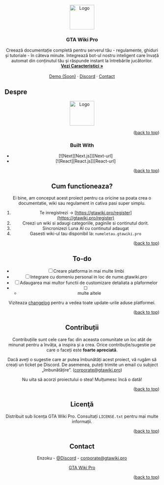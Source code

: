 <!-- PROJECT LOGO -->
<br />
<div align="center">
  <a href="https://gtawiki.pro">
    <img src="https://gtawiki.pro/logo-clean.png" alt="Logo" width="80" height="80">
  </a>

<h3 align="center">GTA Wiki Pro</h3>

  <p align="center">
    Creează documentație completă pentru serverul tău - regulamente, ghiduri și tutoriale - în câteva minute. Integrează bot-ul nostru inteligent care învață automat din conținutul tău și răspunde instant la întrebările jucătorilor.
    <br />
    <a href="https://gtawiki.pro/features"><strong>Vezi Caracteristici »</strong></a>
    <br />
    <br />
    <a href="https://gtawiki.pro/features">Demo (Soon)</a>
    &middot;
    <a href="https://discord.gg/Hm97ybYJyS">Discord</a>
    &middot;
    <a href="https://gtawiki.pro/contact">Contact</a>
  </p>
</div>

<!-- ABOUT THE PROJECT -->
## Despre
<div align="center">
  <a href="https://gtawiki.pro">
    <img src="https://gtawiki.pro/second.webp" alt="Logo" width="80" height="80">
  </a>

<p align="right">(<a href="#readme-top">back to top</a>)</p>



### Built With

* [![Next][Next.js]][Next-url]
* [![React][React.js]][React-url]

<p align="right">(<a href="#readme-top">back to top</a>)</p>



<!-- GETTING STARTED -->
## Cum functioneaza?

Ei bine, am conceput acest proiect pentru ca oricine sa poata crea o documentatie, wiki sau regulament in cativa pasi super simplu.

1. Te inregistrezi -> [https://gtawiki.pro/register](https://gtawiki.pro/register)
2. Creezi un wiki si adaugi categoriile, paginile si continutul dorit.
3. Sincronizezi Luna AI cu continutul adaugat
4. Gasesti wiki-ul tau disponibil la: `numeletau.gtawiki.pro`

<p align="right">(<a href="#readme-top">back to top</a>)</p>

<!-- ROADMAP -->
## To-do

- [ ] Creare platforma in mai multe limbi 
- [ ] Integrare cu domeniu personal in loc de nume.gtawiki.pro
- [ ] Adaugarea mai multor functii de customizare detaliata a plaformelor
- [ ] + multe altele

Viziteaza [changelog](https://gtawiki.pro/changelog) pentru a vedea toate update-urile aduse platformei.

<p align="right">(<a href="#readme-top">back to top</a>)</p>



<!-- CONTRIBUTING -->
## Contribuții

Contribuțiile sunt cele care fac din aceasta comunitate un loc atât de minunat pentru a învăța, a inspira și a crea. Orice contribuție/sugestie pe care o faceți este **foarte apreciată**.

Dacă aveți o sugestie care ar putea îmbunătăți acest proiect, vă rugăm să creați un ticket pe Discord. De asemenea, puteți trimite un email cu subject „îmbunătățire”. (corporate@gtawiki.pro)

Nu uita să acorzi proiectului o stea! Mulțumesc încă o dată!

<p align="right">(<a href="#readme-top">back to top</a>)</p>

<!-- LICENSE -->
## Licenţă

Distribuit sub licența GTA Wiki Pro. Consultați `LICENSE.txt` pentru mai multe informații.

<p align="right">(<a href="#readme-top">back to top</a>)</p>



<!-- CONTACT -->
## Contact

Enzoku - [@Discord](https://discord.com/users/942373295527972874) - corporate@gtawiki.pro

 [GTA Wiki Pro](https://gtawiki.pro)

<p align="right">(<a href="#readme-top">back to top</a>)</p>
